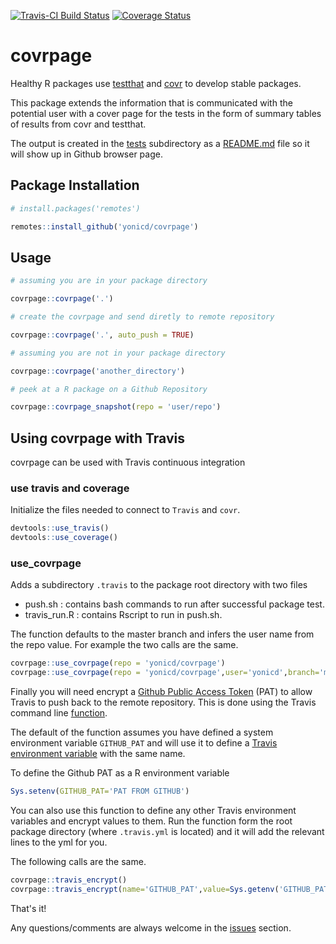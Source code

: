 [![Travis-CI Build Status](https://travis-ci.org/yonicd/covrpage.svg?branch=master)](https://travis-ci.org/yonicd/covrpage)
[![Coverage Status](https://img.shields.io/codecov/c/github/yonicd/covrpage/master.svg)](https://codecov.io/github/yonicd/covrpage?branch=master)

# covrpage

Healthy R packages use [testthat](https://github.com/r-lib/testthat) and [covr](https://github.com/r-lib/covr) to develop stable packages. 

This package extends the information that is communicated with the potential user with a cover page for the tests in the form of summary tables of results from covr and testthat. 

The output is created in the [tests](tests) subdirectory as a [README.md](tests/README.md) file so it will show up in Github browser page. 

## Package Installation

```r
# install.packages('remotes')

remotes::install_github('yonicd/covrpage')
```

## Usage

```r
# assuming you are in your package directory

covrpage::covrpage('.')

# create the covrpage and send diretly to remote repository

covrpage::covrpage('.', auto_push = TRUE)

# assuming you are not in your package directory

covrpage::covrpage('another_directory')

# peek at a R package on a Github Repository

covrpage::covrpage_snapshot(repo = 'user/repo')
```

## Using covrpage with Travis

covrpage can be used with Travis continuous integration

### use travis and coverage

Initialize the files needed to connect to `Travis` and `covr`.

```r
devtools::use_travis()
devtools::use_coverage()
```

### use_covrpage

Adds a subdirectory `.travis` to the package root directory with two files

  - push.sh : contains bash commands to run after successful package test.
  - travis_run.R : contains Rscript to run in push.sh.

The function defaults to the master branch and infers the user name from the repo value. For example the two calls are the same.

```r
covrpage::use_covrpage(repo = 'yonicd/covrpage')
covrpage::use_covrpage(repo = 'yonicd/covrpage',user='yonicd',branch='master')
```
Finally you will need encrypt a [Github Public Access Token](https://github.com/settings/tokens) (PAT) to allow Travis to push back to the remote repository. This is done using the Travis command line [function](https://docs.travis-ci.com/user/encryption-keys/).

The default of the function assumes you have defined a system environment variable `GITHUB_PAT` and will use it to define a [Travis environment variable](https://docs.travis-ci.com/user/environment-variables/) with the same name.

To define the Github PAT as a R environment variable

```r
Sys.setenv(GITHUB_PAT='PAT FROM GITHUB')
```

You can also use this function to define any other Travis environment variables and encrypt values to them. Run the function form the root package directory (where `.travis.yml` is located) and it will add the relevant lines to the yml for you.

The following calls are the same.

```r
covrpage::travis_encrypt()
covrpage::travis_encrypt(name='GITHUB_PAT',value=Sys.getenv('GITHUB_PAT'))
```

That's it!

Any questions/comments are always welcome in the [issues](https://github.com/yonicd/covrpage/issues) section.